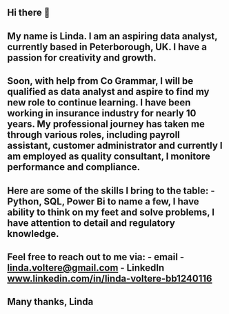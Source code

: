 ## Hi there 👋
## My name is Linda. I am an aspiring data analyst, currently based in Peterborough, UK. I have a passion for creativity and growth. 
## Soon, with help from Co Grammar, I will be qualified as data analyst and aspire to find my new role to continue learning.  I have been working in insurance industry for nearly 10 years. My professional journey has taken me through various roles, including payroll assistant, customer administrator and currently I am employed as quality consultant, I monitore performance and compliance.
## Here are some of the skills I bring to the table: - Python, SQL, Power Bi to name a few, I have ability to think on my feet and solve problems, I have attention to detail and regulatory knowledge.
## Feel free to reach out to me via: - email - linda.voltere@gmail.com - LinkedIn www.linkedin.com/in/linda-voltere-bb1240116
## Many thanks, Linda
